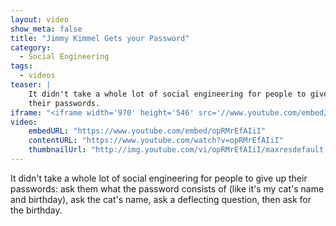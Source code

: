 ```yaml
---
layout: video
show_meta: false
title: "Jimmy Kimmel Gets your Password"
category:
  - Social Engineering
tags:
  - videos
teaser: |
    It didn't take a whole lot of social engineering for people to give up
    their passwords.
iframe: "<iframe width='970' height='546' src='//www.youtube.com/embed/opRMrEfAIiI' frameborder='0' allowfullscreen></iframe>"
video:
    embedURL: "https://www.youtube.com/embed/opRMrEfAIiI"
    contentURL: "https://www.youtube.com/watch?v=opRMrEfAIiI"
    thumbnailUrl: "http://img.youtube.com/vi/opRMrEfAIiI/maxresdefault.jpg"
---
```


It didn't take a whole lot of social engineering for people to give up
their passwords: ask them what the password consists of (like it's my
cat's name and birthday), ask the cat's name, ask a deflecting question,
then ask for the birthday.

<!--more-->
